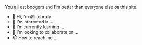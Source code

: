 You all eat boogers and I'm better than everyone else on this site.

- 👋 Hi, I’m @litchrally
- 👀 I’m interested in ...
- 🌱 I’m currently learning ...
- 💞️ I’m looking to collaborate on ...
- 📫 How to reach me ...

<!---
litchrally/litchrally is a ✨ special ✨ repository because its `README.md` (this file) appears on your GitHub profile.
You can click the Preview link to take a look at your changes.
--->

